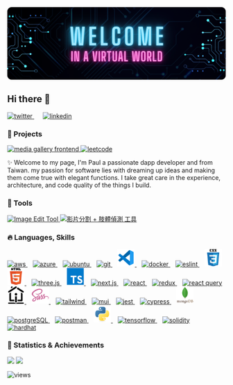 <div style="width:100%">
  <img src="./assets/images/banner.png" alt="banner" />
</div>

## Hi there 👋

<p align="left">
  <a href="https://twitter.com/0xPSheon" target="_blank" style="margin-right: 20px">
    <img
      src="https://www.vectorlogo.zone/logos/twitter/twitter-official.svg"
      alt="twitter"
      width="24"
      height="24"
    />
  </a>
  <a href="https://www.linkedin.com/in/psheon/" target="_blank" style="margin-right: 20px">
    <img
      src="https://www.vectorlogo.zone/logos/linkedin/linkedin-tile.svg"
      alt="linkedin"
      width="24"
      height="24"
    />
  </a>
</p>

### 🌟 Projects

<p align="left">
  <a href="https://github.com/PSheon/Media-Gallery-Frontend" target="_blank" rel="noreferrer noopener">
    <img height="125px" src="https://github-readme-stats.vercel.app/api/pin/?username=PSheon&repo=Media-Gallery-Frontend&theme=dracula&hide_border=true" alt="media gallery frontend" />
  </a>
  <a href="https://github.com/PSheon/Leetcode" target="_blank" rel="noreferrer noopener">
    <img height="125px" src="https://github-readme-stats.vercel.app/api/pin/?username=PSheon&repo=Leetcode&theme=dracula&hide_border=true" alt="leetcode" />
  </a>
</p>

✨ Welcome to my page, I'm Paul a passionate dapp developer and from Taiwan. my passion for software lies with dreaming up ideas and making them come true with elegant functions. I take great care in the experience, architecture, and code quality of the things I build.

### 👻 Tools

<p align="left">
  <a href="https://psheon.github.io/imageTool/" target="_blank" rel="noreferrer noopener">
    <img height="150px" src="https://github-readme-stats.vercel.app/api/pin/?username=PSheon&repo=imageTool&theme=dracula&hide_border=true" alt="Image Edit Tool" />
  </a>
  <a href="https://github.com/PSheon/video-to-frames/" target="_blank" rel="noreferrer noopener">
    <img height="150px" src="https://github-readme-stats.vercel.app/api/pin/?username=PSheon&repo=video-to-frames&theme=dracula&hide_border=true" alt="影片分割 + 肢體偵測 工具" />
  </a>
</p>

### 🔥 Languages, Skills

<p align="left">
  <a href="https://aws.amazon.com" target="_blank" style="margin-right: 12px">
    <img
      src="https://www.vectorlogo.zone/logos/amazon_aws/amazon_aws-ar21.svg"
      alt="aws"
      width="60"
      height="40"
    />
  </a>
  <a href="https://azure.microsoft.com/en-in/" target="_blank" style="margin-right: 12px">
    <img
      src="https://www.vectorlogo.zone/logos/microsoft_azure/microsoft_azure-icon.svg"
      alt="azure"
      width="40"
      height="40"
    />
  </a>
  <a href="https://ubuntu.com/" target="_blank" style="margin-right: 12px">
    <img
      src="https://www.vectorlogo.zone/logos/ubuntu/ubuntu-icon.svg"
      alt="ubuntu"
      width="40"
      height="40"
    />
  </a>
  <a href="https://git-scm.com/" target="_blank" style="margin-right: 12px">
    <img
      src="https://www.vectorlogo.zone/logos/git-scm/git-scm-icon.svg"
      alt="git"
      width="40"
      height="40"
    />
  </a>
  <a href="https://code.visualstudio.com/" target="_blank" style="margin-right: 12px">
    <img
      src="https://raw.githubusercontent.com/vscode-icons/vscode-icons/master/icons/file_type_vscode.svg"
      alt="vscode"
      width="40"
      height="40"
    />
  </a>
  <a href="https://www.docker.com/" target="_blank" style="margin-right: 12px">
    <img
      src="https://www.vectorlogo.zone/logos/docker/docker-icon.svg"
      alt="docker"
      width="40"
      height="40"
    />
  </a>
  <a href="https://eslint.org/" target="_blank" style="margin-right: 12px">
    <img
      src="https://www.vectorlogo.zone/logos/eslint/eslint-icon.svg"
      alt="eslint"
      width="40"
      height="40"
    />
  </a>
  <a href="https://www.w3schools.com/css/" target="_blank" style="margin-right: 12px">
    <img
      src="https://raw.githubusercontent.com/devicons/devicon/master/icons/css3/css3-original-wordmark.svg"
      alt="css3"
      width="40"
      height="40"
    />
  </a>
  <a href="https://www.w3.org/html/" target="_blank" style="margin-right: 12px">
    <img
      src="https://raw.githubusercontent.com/devicons/devicon/master/icons/html5/html5-original-wordmark.svg"
      alt="html5"
      width="40"
      height="40"
    />
  </a>
  <a href="https://threejs.org/" target="_blank" style="margin-right: 12px">
    <img
      src="https://raw.githubusercontent.com/get-icon/geticon/master/icons/threejs.svg"
      alt="three.js"
      width="40"
      height="40"
    />
  </a>
  <a href="https://www.typescriptlang.org/" target="_blank" style="margin-right: 12px">
    <img
      src="https://raw.githubusercontent.com/devicons/devicon/master/icons/typescript/typescript-original.svg"
      alt="typescript"
      width="40"
      height="40"
    />
  </a>
  <a href="https://nextjs.org/" target="_blank" style="margin-right: 12px">
    <img
      src="https://raw.githubusercontent.com/get-icon/geticon/master/icons/nextjs.svg"
      alt="next.js"
      width="70"
      height="40"
    />
  </a>
  <a href="https://reactjs.org/" target="_blank" style="margin-right: 12px">
    <img
      src="https://www.vectorlogo.zone/logos/reactjs/reactjs-icon.svg"
      alt="react"
      width="40"
      height="40"
    />
  </a>
  <a href="https://redux.js.org/" target="_blank" style="margin-right: 12px">
    <img
      src="https://raw.githubusercontent.com/leungwensen/svg-icon/master/dist/svg/logos/redux.svg"
      alt="redux"
      width="40"
      height="40"
    />
  </a>
  <a href="https://react-query-v3.tanstack.com/" target="_blank" style="margin-right: 12px">
    <img
      src="https://raw.githubusercontent.com/bestofjs/bestofjs-webui/master/public/logos/react-query.svg"
      alt="react query"
      width="40"
      height="40"
    />
  </a>
  <a href="https://iconify.design/" target="_blank" style="margin-right: 12px">
    <img
      src="https://raw.githubusercontent.com/simple-icons/simple-icons/master/icons/iconify.svg"
      alt="iconify"
      width="40"
      height="40"
    />
  </a>
  <a href="https://sass-lang.com" target="_blank" style="margin-right: 12px">
    <img
      src="https://raw.githubusercontent.com/devicons/devicon/master/icons/sass/sass-original.svg"
      alt="sass"
      width="40"
      height="40"
    />
  </a>
  <a href="https://tailwindcss.com/" target="_blank" style="margin-right: 12px">
    <img
      src="https://www.vectorlogo.zone/logos/tailwindcss/tailwindcss-icon.svg"
      alt="tailwind"
      width="40"
      height="40"
    />
  </a>
  <a href="https://mui.com/" target="_blank" style="margin-right: 12px">
    <img
      src="https://raw.githubusercontent.com/wappalyzer/wappalyzer/master/src/drivers/webextension/images/icons/MUI.svg"
      alt="mui"
      width="40"
      height="40"
    />
  </a>
  <a href="https://jestjs.io/" target="_blank" style="margin-right: 12px">
    <img
      src="https://www.vectorlogo.zone/logos/jestjsio/jestjsio-icon.svg"
      alt="jest"
      width="40"
      height="40"
    />
  </a>
  <a href="https://www.cypress.io/" target="_blank" style="margin-right: 12px">
    <img
      src="https://raw.githubusercontent.com/gilbarbara/logos/master/logos/cypress.svg"
      alt="cypress"
      width="70"
      height="40"
    />
  </a>
  <a href="https://www.mongodb.com/" target="_blank" style="margin-right: 12px">
    <img
      src="https://raw.githubusercontent.com/devicons/devicon/master/icons/mongodb/mongodb-original-wordmark.svg"
      alt="mongodb"
      width="40"
      height="40"
    />
  </a>
  <a href="https://www.postgresql.org/" target="_blank" style="margin-right: 12px">
    <img
      src="https://www.vectorlogo.zone/logos/postgresql/postgresql-icon.svg"
      alt="postgreSQL"
      width="40"
      height="40"
    />
  </a>
  <a href="https://www.postman.com/" target="_blank" style="margin-right: 12px">
    <img
      src="https://www.vectorlogo.zone/logos/getpostman/getpostman-icon.svg"
      alt="postman"
      width="40"
      height="40"
    />
  </a>
  <a href="https://www.python.org" target="_blank" style="margin-right: 12px">
    <img
      src="https://raw.githubusercontent.com/devicons/devicon/master/icons/python/python-original.svg"
      alt="python"
      width="40"
      height="40"
    />
  </a>
  <a href="https://www.tensorflow.org/" target="_blank" style="margin-right: 12px">
    <img
      src="https://www.vectorlogo.zone/logos/tensorflow/tensorflow-icon.svg"
      alt="tensorflow"
      width="40"
      height="40"
    />
  </a>
  <a href="https://github.com/ethereum/solidity" target="_blank" style="margin-right: 12px">
    <img
      src="https://raw.githubusercontent.com/detain/svg-logos/master/svg/solidity.svg"
      alt="solidity"
      width="40"
      height="40"
    />
  </a>
  <a href="https://hardhat.org/" target="_blank" style="margin-right: 12px">
    <img
      src="https://raw.githubusercontent.com/gilbarbara/logos/master/logos/hardhat-icon.svg"
      alt="hardhat"
      width="40"
      height="40"
    />
  </a>
</p>

### 🍹 Statistics & Achievements

<p align="left">
  <img
    height="150px"
    src="https://github-readme-stats.vercel.app/api/top-langs/?username=psheon&layout=compact&theme=dracula&hide_border=true&count_private=true&hide=javascript,html&langs_count=4"
  />
  <img
    height="150px"
    src="https://github-readme-stats.vercel.app/api?username=psheon&theme=dracula&hide_border=true&count_private=true&show_icons=true"
  />
</p>

![views](https://komarev.com/ghpvc/?username=psheon&color=ff69b4&label=Visitors)
